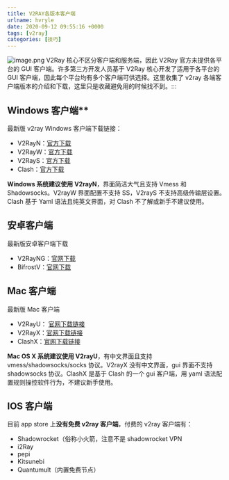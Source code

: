 ```yaml
---
title: V2RAY各版本客户端
urlname: hvryle
date: 2020-09-12 09:55:16 +0000
tags: [v2ray]
categories: [技巧]
---
```


![image.png](https:/jianjun-1251280787.file.myqcloud.com/post/1599904973131-a16d23f0-29ce-4955-9231-73d384c57b86.png)
V2Ray 核心不区分客户端和服务端，因此 V2Ray 官方未提供各平台的 GUI 客户端。许多第三方开发人员基于 V2Ray 核心开发了适用于各平台的 GUI 客户端，因此每个平台均有多个客户端可供选择。这里收集了 v2ray 各端客户端版本的介绍和下载，这里只是收藏避免用的时候找不到。:::

## Windows 客户端\*\*

最新版 v2ray Windows 客户端下载链接：

- V2RayN：[官方下载](https://github.com/2dust/v2rayN/releases)
- V2RayW：[官方下载](https://github.com/Cenmrev/V2RayW/releases)
- V2RayS：[官方下载](https://github.com/Shinlor/V2RayS/releases)
- Clash：[官方下载](https://github.com/Fndroid/clash_for_windows_pkg/releases)

**Windows 系统建议使用 V2rayN**，界面简洁大气且支持 Vmess 和 Shadowsocks。V2rayW 界面配置不支持 SS，V2rayS 不支持高级传输层设置。Clash 基于 Yaml 语法且纯英文界面，对 Clash 不了解或新手不建议使用。

## 安卓客户端

最新版安卓客户端下载

- V2RayNG：[官网下载](https://github.com/2dust/v2rayNG/releases)
- BifrostV：[官网下载](https://apkpure.com/bifrostv/com.github.dawndiy.bifrostv)

## Mac 客户端

最新版 Mac 客户端

- V2RayU： [官网下载链接](https://github.com/yanue/V2rayU/releases)
- V2RayX：[官网下载链接](https://github.com/Cenmrev/V2RayX/releases)
- ClashX：[官网下载链接](https://github.com/yichengchen/clashX/releases)

**Mac OS X 系统建议使用 V2rayU**，有中文界面且支持 vmess/shadowsocks/socks 协议。V2rayX 没有中文界面，gui 界面不支持 shadowsocks 协议。ClashX 是基于 Clash 的一个 gui 客户端，用 yaml 语法配置规则操控软件行为，不建议新手使用。

## IOS 客户端

目前 app store 上**没有免费 v2ray 客户端**，付费的 v2ray 客户端有：

- Shadowrocket（俗称小火箭，注意不是 shadowrocket VPN
- i2Ray
- pepi
- Kitsunebi
- Quantumult（内置免费节点）
